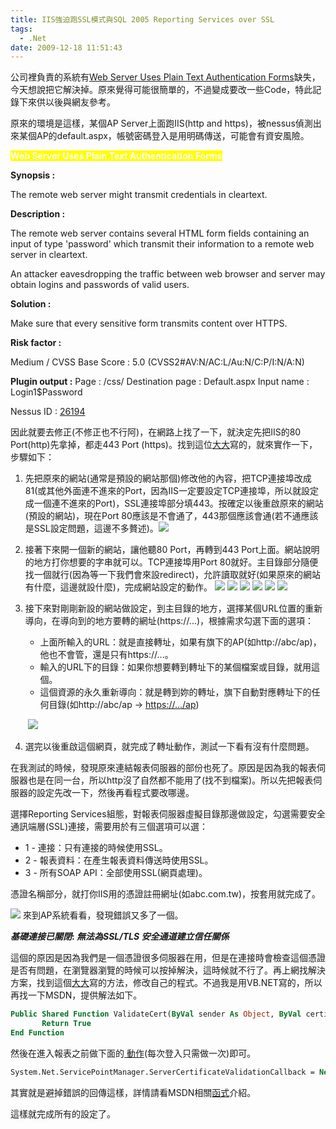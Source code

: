 ```yaml
---
title: IIS強迫跑SSL模式與SQL 2005 Reporting Services over SSL
tags:
  - .Net
date: 2009-12-18 11:51:43
---
```


公司裡負責的系統有[Web Server Uses Plain Text Authentication Forms](http://www.nessus.org/plugins/index.php?view=single&amp;id=26194)缺失，今天想說把它解決掉。原來覺得可能很簡單的，不過變成要改一些Code，特此記錄下來供以後與網友參考。

原來的環境是這樣，某個AP Server上面跑IIS(http and https)，被nessus偵測出來某個AP的default.aspx，帳號密碼登入是用明碼傳送，可能會有資安風險。

**<span style="color: #ffffff; bgcolor: #fdbe00;"><span style="background-color: #ffff00;">Web Server Uses Plain Text Authentication Forms</span></span>**

**Synopsis :**

The remote web server might transmit credentials in cleartext.

**Description :**

The remote web server contains several HTML form fields containing
an input of type 'password' which transmit their information to
a remote web server in cleartext.

An attacker eavesdropping the traffic between web browser and 
server may obtain logins and passwords of valid users.

**Solution :**

Make sure that every sensitive form transmits content over HTTPS.

**Risk factor :**

Medium / CVSS Base Score : 5.0
(CVSS2#AV:N/AC:L/Au:N/C:P/I:N/A:N)

**Plugin output :**
Page : /css/
Destination page : Default.aspx
Input name : Login1$Password

Nessus ID : [26194](http://www.nessus.org/plugins/index.php?view=single&amp;id=26194)

因此就要去修正(不修正也不行阿)，在網路上找了一下，就決定先把IIS的80 Port(http)先拿掉，都走443 Port (https)。找到這位[大大](http://blogs.microsoft.co.il/blogs/dorr/archive/2009/01/13/how-to-force-redirection-from-http-to-https-on-iis-6-0.aspx)寫的，就來實作一下，步驟如下：

1.  先把原來的網站(通常是預設的網站那個)修改他的內容，把TCP連接埠改成81(或其他外面連不進來的Port，因為IIS一定要設定TCP連接埠，所以就設定成一個連不進來的Port)，SSL連接埠部分填443。按確定以後重啟原來的網站(預設的網站)，現在Port 80應該是不會通了，443那個應該會通(若不通應該是SSL設定問題，這邊不多贅述)。[![](http://e.share.photo.xuite.net/retsamsu/1e23247/3423409/141018774_m.jpg)](http://photo.xuite.net/_r9009/retsamsu/3423409/68.jpg)
2.  接著下來開一個新的網站，讓他聽80 Port，再轉到443 Port上面。網站說明的地方打你想要的字串就可以。TCP連接埠用Port 80就好。主目錄部分隨便找一個就行(因為等一下我們會來設redirect)，允許讀取就好(如果原來的網站有什麼，這邊就設什麼)，完成網站設定的動作。
![](http://e.share.photo.xuite.net/retsamsu/1e23250/3423409/141019039_m.jpg)
[![](http://e.share.photo.xuite.net/retsamsu/1e23252/3423409/141019041_m.jpg)](http://photo.xuite.net/_r9009/retsamsu/3423409/70.jpg)
[![](http://e.share.photo.xuite.net/retsamsu/1e23253/3423409/141019042_m.jpg)](http://photo.xuite.net/_r9009/retsamsu/3423409/71.jpg)
[![](http://e.share.photo.xuite.net/retsamsu/1e23255/3423409/141019044_m.jpg)](http://photo.xuite.net/_r9009/retsamsu/3423409/72.jpg)
[![](http://e.share.photo.xuite.net/retsamsu/1e23258/3423409/141019047_m.jpg)](http://photo.xuite.net/_r9009/retsamsu/3423409/73.jpg)
[![](http://e.share.photo.xuite.net/retsamsu/1e2325a/3423409/141019049_m.jpg)](http://photo.xuite.net/_r9009/retsamsu/3423409/74.jpg)
3.  接下來對剛剛新設的網站做設定，到主目錄的地方，選擇某個URL位置的重新導向，在導向到的地方要轉的網址(https://...)，根據需求勾選下面的選項：

    *   上面所輸入的URL：就是直接轉址，如果有旗下的AP(如http://abc/ap)，他也不會管，還是只有https://...。
    *   輸入的URL下的目錄：如果你想要轉到轉址下的某個檔案或目錄，就用這個。
    *   這個資源的永久重新導向：就是轉到妳的轉址，旗下自動對應轉址下的任何目錄(如http://abc/ap -&gt; [https://.../ap](https://.../ap))

&nbsp;&nbsp;&nbsp;&nbsp;&nbsp;&nbsp; [![](http://e.share.photo.xuite.net/retsamsu/1e23212/3423409/141019489_m.jpg)](http://photo.xuite.net/_r9009/retsamsu/3423409/75.jpg)

4.  選完以後重啟這個網頁，就完成了轉址動作，測試一下看有沒有什麼問題。

在我測試的時候，發現原來連結報表伺服器的部份也死了。原因是因為我的報表伺服器也是在同一台，所以http沒了自然都不能用了(找不到檔案)。所以先把報表伺服器的設定先改一下，然後再看程式要改哪邊。

選擇Reporting Services組態，對報表伺服器虛擬目錄那邊做設定，勾選需要安全通訊端層(SSL)連接，需要用於有三個選項可以選：

*   1 - 連接：只有連接的時候使用SSL。
*   2 - 報表資料：在產生報表資料傳送時使用SSL。
*   3 - 所有SOAP API：全部使用SSL(網頁處理)。

憑證名稱部分，就打你IIS用的憑證註冊網址(如abc.com.tw)，按套用就完成了。

[![](http://e.share.photo.xuite.net/retsamsu/1e2326e/3423409/141020349_m.jpg)](http://photo.xuite.net/_r9009/retsamsu/3423409/76.jpg)
來到AP系統看看，發現錯誤又多了一個。

**_基礎連接已關閉_: _無法為SSL/TLS 安全通道建立信任關係_**

這個的原因是因為我們是一個憑證很多伺服器在用，但是在連接時會檢查這個憑證是否有問題，在瀏覽器瀏覽的時候可以按掉解決，這時候就不行了。再上網找解決方案，找到這個[大大](http://sanchen.blogspot.com/2008/04/httpwebrequest-https.html#links)寫的方法，修改自己的程式。不過我是用VB.NET寫的，所以再找一下MSDN，提供解法如下。

```vb
Public Shared Function ValidateCert(ByVal sender As Object, ByVal certificate As System.Security.Cryptography.X509Certificates.X509Certificate, ByVal chain As System.Security.Cryptography.X509Certificates.X509Chain, ByVal sslPolicyErrors As System.Net.Security.SslPolicyErrors) As Boolean
       Return True
End Function
```

然後在進入報表之前做下面的[ 動作](http://msdn.microsoft.com/zh-tw/library/system.net.servicepointmanager.servercertificatevalidationcallback%28VS.80%29.aspx)(每次登入只需做一次)即可。

```vb
System.Net.ServicePointManager.ServerCertificateValidationCallback = New System.Net.Security.RemoteCertificateValidationCallback(AddressOf ValidateCert)
```

其實就是避掉錯誤的回傳這樣，詳情請看MSDN相關[函式](http://msdn.microsoft.com/en-us/library/system.net.security.remotecertificatevalidationcallback.aspx)介紹。

這樣就完成所有的設定了。

&nbsp;